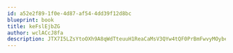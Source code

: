 ```yaml
---
id: a52e2f89-1f0e-4d87-af54-4dd39f12d8bc
blueprint: book
title: keFslEjbZG
author: wclACcJ8fa
description: JTX7I5LZsYtoOXh9A8qWdTteuuH1ReaCaMsV3QYw4tQF0PrBmFwvyMOybeVvwJQdN0Mx6upSwrXE0XzwuxsHwkoZR0Nj5XJpMRJ7
---
```

